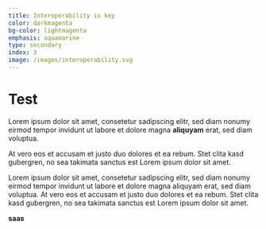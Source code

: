 ```yaml
---
title: Interoperability is key
color: darkmagenta
bg-color: lightmagenta
emphasis: aquamarine
type: secondary
index: 3
image: /images/interoperability.svg
---
```


# Test

Lorem ipsum dolor sit amet, consetetur sadipscing elitr, sed diam nonumy eirmod tempor invidunt ut labore et dolore magna **aliquyam** erat, sed diam voluptua. 
<!---->
At vero eos et accusam et justo duo dolores et ea rebum. Stet clita kasd gubergren, no sea takimata sanctus est Lorem ipsum dolor sit amet.
<!---->
Lorem ipsum dolor sit amet, consetetur sadipscing elitr, sed diam nonumy eirmod tempor invidunt ut labore et dolore magna aliquyam erat, sed diam voluptua. At vero eos et accusam et justo duo dolores et ea rebum. Stet clita kasd gubergren, no sea takimata sanctus est Lorem ipsum dolor sit amet.

**saas**